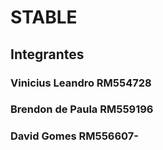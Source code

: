 # STABLE
## Integrantes

### Vinicius Leandro RM554728
### Brendon de Paula RM559196
### David Gomes RM556607-
